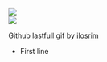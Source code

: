 [![](https://img.shields.io/badge/Made%20With-Github%20Spray-lightgrey.svg?style=for-the-badge&logo=github)](https://github.com/Annihil/github-spray)  
[![](https://i.imgur.com/2DrTn0Z.gif)](https://github.com/Annihil/github-spray)
  
<p>
  Github lastfull gif by <a href="https://t.me/ilosrim" target="_blank">ilosrim</a>
</p>

- First line














